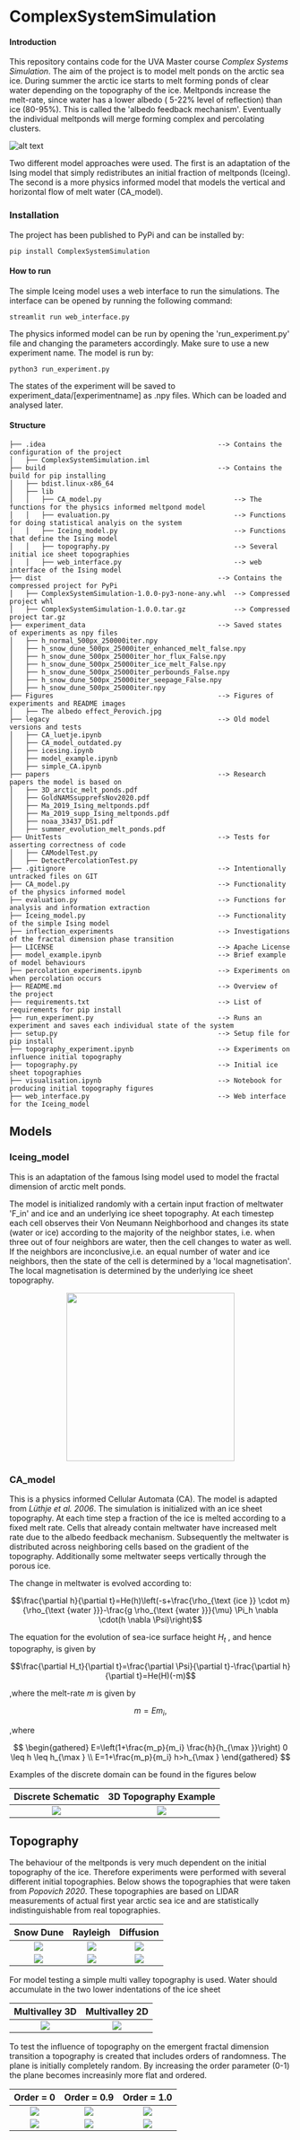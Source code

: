 # ComplexSystemSimulation

#### Introduction
This repository contains code for the UVA Master course *Complex Systems Simulation*. The aim of the project is to model melt ponds on the arctic sea ice. During summer the arctic ice starts to melt forming ponds of clear water depending on the topography of the ice. Meltponds increase the melt-rate, since water has a lower albedo ( 5-22% level of reflection) than ice (80-95%). This is called the 'albedo feedback mechanism'. Eventually the individual meltponds will merge forming complex and percolating clusters.

![alt text](https://github.com/PaulHosek/ComplexSystemSimulation/blob/main/Figures/The%20albedo%20effect_Perovich.jpg)

Two different model approaches were used. The first is an adaptation of the Ising model that simply redistributes an initial fraction of meltponds (Iceing). The second is a more physics informed model that models the vertical and horizontal flow of melt water (CA_model).

### Installation
The project has been published to PyPi and can be installed by:

`pip install ComplexSystemSimulation`

#### How to run

The simple Iceing model uses a web interface to run the simulations. The interface can be opened by running the following command:

`streamlit run web_interface.py`

The physics informed model can be run by opening the 'run_experiment.py' file and changing the parameters accordingly. Make sure to use a new experiment name. The model is run by:

`python3 run_experiment.py`

The states of the experiment will be saved to experiment_data/[experimentname] as .npy files. Which can be loaded and analysed later.


#### Structure

```
├── .idea                                           --> Contains the configuration of the project
│   ├── ComplexSystemSimulation.iml
├── build                                           --> Contains the build for pip installing
│   ├── bdist.linux-x86_64 
│   ├── lib
│   │   ├── CA_model.py                                 --> The functions for the physics informed meltpond model
│   │   ├── evaluation.py                               --> Functions for doing statistical analyis on the system
│   │   ├── Iceing_model.py                             --> Functions that define the Ising model
│   │   ├── topography.py                               --> Several initial ice sheet topographies
│   │   ├── web_interface.py                            --> web interface of the Ising model
├── dist                                            --> Contains the compressed project for PyPi
│   ├── ComplexSystemSimulation-1.0.0-py3-none-any.whl  --> Compressed project whl
│   ├── ComplexSystemSimulation-1.0.0.tar.gz            --> Compressed project tar.gz
├── experiment_data                                 --> Saved states of experiments as npy files
│   ├── h_normal_500px_250000iter.npy
│   ├── h_snow_dune_500px_25000iter_enhanced_melt_false.npy
│   ├── h_snow_dune_500px_25000iter_hor_flux_False.npy
│   ├── h_snow_dune_500px_25000iter_ice_melt_False.npy
│   ├── h_snow_dune_500px_25000iter_perbounds_False.npy
│   ├── h_snow_dune_500px_25000iter_seepage_False.npy
│   ├── h_snow_dune_500px_25000iter.npy
├── Figures                                         --> Figures of experiments and README images
│   ├── The albedo effect_Perovich.jpg
├── legacy                                          --> Old model versions and tests
│   ├── CA_luetje.ipynb     
│   ├── CA_model_outdated.py
│   ├── icesing.ipynb
│   ├── model_example.ipynb
│   ├── simple_CA.ipynb
├── papers                                          --> Research papers the model is based on
│   ├── 3D_arctic_melt_ponds.pdf
│   ├── GoldNAMSsupprefsNov2020.pdf
│   ├── Ma_2019_Ising_meltponds.pdf
│   ├── Ma_2019_supp_Ising_meltponds.pdf
│   ├── noaa_33437_DS1.pdf
│   ├── summer_evolution_melt_ponds.pdf
├── UnitTests                                       --> Tests for asserting correctness of code
│   ├── CAModelTest.py
│   ├── DetectPercolationTest.py
├── .gitignore                                      --> Intentionally untracked files on GIT
├── CA_model.py                                     --> Functionality of the physics informed model                                    
├── evaluation.py                                   --> Functions for analysis and information extraction
├── Iceing_model.py                                 --> Functionality of the simple Ising model
├── inflection_experiments                          --> Investigations of the fractal dimension phase transition
├── LICENSE                                         --> Apache License
├── model_example.ipynb                             --> Brief example of model behaviours
├── percolation_experiments.ipynb                   --> Experiments on when percolation occurs
├── README.md                                       --> Overview of the project
├── requirements.txt                                --> List of requirements for pip install 
├── run_experiment.py                               --> Runs an experiment and saves each individual state of the system
├── setup.py                                        --> Setup file for pip install
├── topography_experiment.ipynb                     --> Experiments on influence initial topography
├── topography.py                                   --> Initial ice sheet topographies
├── visualisation.ipynb                             --> Notebook for producing initial topography figures
├── web_interface.py                                --> Web interface for the Iceing_model
```

## Models

### Iceing_model

This is an adaptation of the famous Ising model used to model the fractal dimension of arctic melt ponds.

The model is initialized randomly with a certain input fraction of meltwater 'F_in' and ice and an underlying ice sheet topography. At each timestep each cell observes their Von Neumann Neighborhood and changes its state (water or ice) according to the majority of the neighbor states, i.e. when three out of four neighbors are water, then the cell changes to water as well. If the neighbors are inconclusive,i.e. an equal number of water and ice neighbors, then the state of the cell is determined by a 'local magnetisation'. The local magnetisation is determined by the underlying ice sheet topography.

<p align="center">
<img src="https://github.com/PaulHosek/ComplexSystemSimulation/blob/main/Figures/Ising.jpeg"  width="300" height="300">
</p>



### CA_model

This is a physics informed Cellular Automata (CA). The model is adapted from *Lüthje et al. 2006*. The simulation is initialized with an ice sheet topography. At each time step a fraction of the ice is melted according to a fixed melt rate. Cells that already contain meltwater have increased melt rate due to the albedo feedback mechanism. Subsequently the meltwater is distributed across neighboring cells based on the gradient of the topography. Additionally some meltwater seeps vertically through the porous ice.

The change in meltwater is evolved according to:

$$\frac{\partial h}{\partial t}=He(h)\left(-s+\frac{\rho_{\text {ice }} \cdot m}{\rho_{\text {water }}}-\frac{g \rho_{\text {water }}}{\mu} \Pi_h \nabla \cdot(h \nabla \Psi)\right)$$

The equation for the evolution of sea-ice surface height $H_t$ , and hence topography, is given by

$$\frac{\partial H_t}{\partial t}=\frac{\partial \Psi}{\partial t}-\frac{\partial h}{\partial t}=He(H)(-m)$$

,where the melt-rate $m$ is given by 

$$
m=E m_i,
$$

,where

$$
\begin{gathered}
E=\left(1+\frac{m_p}{m_i} \frac{h}{h_{\max }}\right) 0 \leq h \leq h_{\max } \\
E=1+\frac{m_p}{m_i} h>h_{\max }
\end{gathered}
$$

Examples of the discrete domain can be found in the figures below


Discrete Schematic             |  3D Topography Example
:-------------------------:|:-------------------------:
![](https://github.com/PaulHosek/ComplexSystemSimulation/blob/main/Figures/3D_schematic.png)  |  ![](https://github.com/PaulHosek/ComplexSystemSimulation/blob/main/Figures/3D_topography.jpeg)


## Topography

The behaviour of the meltponds is very much dependent on the initial topography of the ice. Therefore experiments were performed with several different initial topographies. Below shows the topographies that were taken from *Popovich 2020*. These topographies are based on LIDAR measurements of actual first year arctic sea ice and are statistically indistinguishable from real topographies. 

Snow Dune            |  Rayleigh |  Diffusion
:-------------------------:|:-------------------------:|:-------------------------:
![](https://github.com/PaulHosek/ComplexSystemSimulation/blob/main/Figures/Topography/3D/Topography_snow_dune_size_50.png)  |  ![](https://github.com/PaulHosek/ComplexSystemSimulation/blob/main/Figures/Topography/3D/Topography_rayleigh_size_50.png) |  ![](https://github.com/PaulHosek/ComplexSystemSimulation/blob/main/Figures/Topography/3D/Topography_diffusion_size_50.png)
![](https://github.com/PaulHosek/ComplexSystemSimulation/blob/main/Figures/Topography/2D/Topography_snow_dune_size_50.png)  |  ![](https://github.com/PaulHosek/ComplexSystemSimulation/blob/main/Figures/Topography/2D/Topography_rayleigh_size_50.png) |  ![](https://github.com/PaulHosek/ComplexSystemSimulation/blob/main/Figures/Topography/2D/Topography_diffusion_size_50.png)


For model testing a simple multi valley topography is used. Water should accumulate in the two lower indentations of the ice sheet

Multivalley 3D           |  Multivalley 2D
:-------------------------:|:-------------------------:
![](https://github.com/PaulHosek/ComplexSystemSimulation/blob/main/Figures/Topography/3D/Topography_multi_valley_size_50.png)  |  ![](https://github.com/PaulHosek/ComplexSystemSimulation/blob/main/Figures/Topography/2D/Topography_multi_valley_size_50.png)


To test the influence of topography on the emergent fractal dimension transition a topography is created that includes orders of randomness. The plane is initially completely random. By increasing the order parameter (0-1) the plane becomes increasinly more flat and ordered.

Order = 0           |  Order = 0.9 |  Order = 1.0
:-------------------------:|:-------------------------:|:-------------------------:
![](https://github.com/PaulHosek/ComplexSystemSimulation/blob/main/Figures/Topography/3D/Topography_order_0_size_50.png)  |  ![](https://github.com/PaulHosek/ComplexSystemSimulation/blob/main/Figures/Topography/3D/Topography_order_0.9_size_50.png) |  ![](https://github.com/PaulHosek/ComplexSystemSimulation/blob/main/Figures/Topography/3D/Topography_order_1_size_50.png)
![](https://github.com/PaulHosek/ComplexSystemSimulation/blob/main/Figures/Topography/2D/Topography_order_0_size_50.png)  |  ![](https://github.com/PaulHosek/ComplexSystemSimulation/blob/main/Figures/Topography/2D/Topography_order_0.9_size_50.png) |  ![](https://github.com/PaulHosek/ComplexSystemSimulation/blob/main/Figures/Topography/2D/Topography_order_1_size_50.png)
